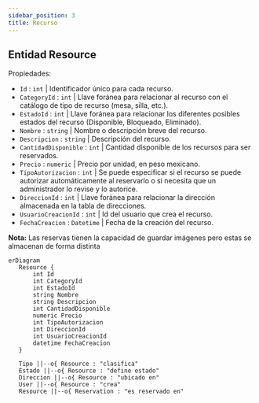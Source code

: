 ```yaml
---
sidebar_position: 3
title: Recurso
---
```


## Entidad Resource

Propiedades: 
- `Id` : `int` | Identificador único para cada recurso.
- `CategoryId` : `int` | Llave foránea para relacionar al recurso con el catálogo de tipo de recurso (mesa, silla, etc.).
- `EstadoId` : `int` | Llave foránea para relacionar los diferentes posibles estados del recurso (Disponible, Bloqueado, Eliminado).
- `Nombre` : `string` | Nombre o descripción breve del recurso.
- `Descripcion` : `string` | Descripción del recurso.
- `CantidadDisponible` : `int` |  Cantidad disponible de los recursos para ser reservados. 
- `Precio` : `numeric` | Precio por unidad, en peso mexicano.
- `TipoAutorizacion` : `int` | Se puede especificar si el recurso se puede autorizar automáticamente al reservarlo o si necesita que un administrador lo revise y lo autorice. 
- `DireccionId` : `int` | Llave foránea para relacionar la dirección almacenada en la tabla de direcciones.
- `UsuarioCreacionId` : `int` | Id del usuario que crea el recurso.
- `FechaCreacion` : `Datetime` | Fecha de la creación del recurso.


**Nota:** Las reservas tienen la capacidad de guardar imágenes pero estas se almacenan de forma distinta

 ``` mermaid
erDiagram
    Resource {
        int Id
        int CategoryId
        int EstadoId
        string Nombre
        string Descripcion
        int CantidadDisponible
        numeric Precio
        int TipoAutorizacion
        int DireccionId
        int UsuarioCreacionId
        datetime FechaCreacion
    }

    Tipo ||--o{ Resource : "clasifica"
    Estado ||--o{ Resource : "define estado"
    Direccion ||--o{ Resource : "ubicado en"
    User ||--o{ Resource : "crea"
    Resource ||--o{ Reservation : "es reservado en"